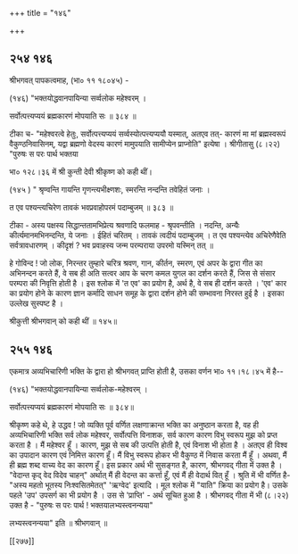 +++
title = "१४६"

+++


## २५४ १४६
श्रीभगवत् पापकत्वमाह, (भा० ११ १८०४५) - 

(१४६) "भक्तयोद्धवानपायिन्या सर्व्वलोक महेश्वरम् । 

सर्वोत्पत्त्यप्ययं ब्रह्मकारणं मोपयाति सः ॥ ३८४ ॥ 

टीका च- "महेश्वरत्वे हेतुः, सर्वोत्पत्त्यप्ययं सर्व्वस्योत्पत्त्यप्ययौ यस्मात्, अतएव तत्- कारणं मा मां ब्रह्मस्वरूपं वैकुण्ठनिवासिनम्, यद्वा ब्रह्मणो वेदस्य कारणं मामुपयाति सामीप्येन प्राप्नोति" इत्येषा । श्रीगीतासु (८।२२) "पुरुषः स परः पार्थ भक्तया 

भा० १२८।३६ में श्री कुन्ती देवी श्रीकृष्ण को कही थीं। 

(१४५ ) " श्रृण्वन्ति गायन्ति गृणन्त्यभीक्ष्णशः, स्मरन्ति नन्दन्ति तवेहितं जनाः । 

त एव पश्यन्त्यचिरेण तावकं भवप्रवाहोपरमं पदाम्बुजम् ॥ ३८३ ॥ 

टीका - अस्य पक्षस्य सिद्धान्ततामभिप्रेत्य श्रवणादि फलमाह - श्रृपवन्तीति । नदन्ति, अन्यैः कीर्त्यमानमभिनन्दन्ति, ये जनाः । ईहितं चरितम् । तावकं त्वदीयं पदाम्बुजम् । त एव पश्यन्त्येव अचिरेणैवेति सर्वत्रावधारणम् । कीदृशं ? भव प्रवाहस्य जन्म परम्पराया उपरमो यस्मिन् तत् ॥ 

हे गोविन्द ! जो लोक, निरन्तर तुम्हारे चरित्र श्रवण, गान, कीर्तन, स्मरण, एवं अपर के द्वारा गीत का अभिनन्दन करते हैं, वे सब ही अति सत्वर आप के चरण कमल युगल का दर्शन करते हैं, जिस से संसार परम्परा की निवृत्ति होती है । इस श्लोक में 'त एव' का प्रयोग है, अर्थ है, वे सब ही दर्शन करते । 'एव' कार का प्रयोग होने के कारण ज्ञान कर्मादि साधन समूह के द्वारा दर्शन होने की सम्भावना निरस्त हुई है । इसका उल्लेख सुस्पष्ट है । 

श्रीकुत्ती श्रीभगवान् को कही थीं ॥ १४५॥ 


## २५५ १४६
एकमात्र अव्यभिचारिणी भक्ति के द्वारा हो श्रीभगवत् प्राप्ति होती है, उसका वर्णन भा० ११।१८।४५ में है-- 

(१४६) "भक्तयोद्धवानपायिन्या सर्व्वलोक-महेश्वरम् । 

सर्वोत्पत्त्यप्ययं ब्रह्मकारणं मोपयाति सः ॥ ३८४॥ 

श्रीकृष्ण कहे थे, हे उद्धव ! जो व्यक्ति पूर्व वर्णित लक्षणाक्रान्त भक्ति का अनुष्ठान करता है, वह ही अव्यभिचारिणी भक्ति सर्व लोक महेश्वर, सर्वोत्पत्ति विनाशक, सर्व कारण कारण विभु स्वरूप मुझ को प्रप्त करता है । मैं महेश्वर हूँ । कारण, मुझ से सब की उत्पत्ति होती है, एवं विनाश भी होता है । अतएव ही विश्व का उपादान कारण एवं निमित्त कारण हूँ। मैं विभु स्वरूप होकर भी वैकुण्ठ में निवास करता मैं हूँ । अथवा, मैं ही ब्रह्म शब्द वाच्य वेद का कारण हूँ। इस प्रकार अर्थ भी सुसङ्गत है, कारण, श्रीभगवद् गीता में उक्त है । "वेदान्त कृद् वेद विदेव चाहन्" अर्थात् मैं ही वेदन्त का कर्त्ता हूँ, एवं मैं ही वेदार्थ वित् हूँ । श्रुति में भी वर्णित है- "अस्य महतो भूतस्य निःश्वसितमेतत्" 'ऋग्वेद' इत्यादि । मूल श्लोक में "याति" क्रिया का प्रयोग है। उसके पहले 'उप' उपसर्ग का भी प्रयोग है । उस से 'प्राप्ति' - अर्थ सूचित हुआ है । श्रीभगवद् गीता में भी (८।२२) उक्त है - "पुरुषः स परः पार्थ ! भक्तयालभ्यस्त्वनन्यया" 



लभ्यस्त्वनन्यया" इति ॥ श्रीभगवान् ॥ 

[[२७७]]
